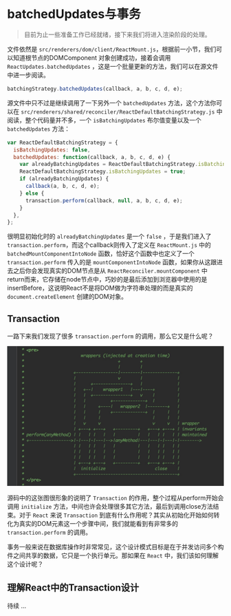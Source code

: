 # batchedUpdates与事务

> 目前为止一些准备工作已经就绪，接下来我们将进入渲染阶段的处理。

文件依然是 `src/renderers/dom/client/ReactMount.js`，根据前一小节，我们可以知道根节点的DOMComponent 对象创建成功，接着会调用 `ReactUpdates.batchedUpdates` ，这是一个批量更新的方法，我们可以在源文件中进一步阅读。

```JavaScript
batchingStrategy.batchedUpdates(callback, a, b, c, d, e);
```

源文件中只不过是继续调用了一下另外一个 `batchedUpdates` 方法，这个方法你可以在 `src/renderers/shared/reconciler/ReactDefaultBatchingStrategy.js` 中阅读，整个代码量并不多，一个 `isBatchingUpdates` 布尔值变量以及一个 `batchedUpdates` 方法：

```JavaScript
var ReactDefaultBatchingStrategy = {
  isBatchingUpdates: false,
  batchedUpdates: function(callback, a, b, c, d, e) {
    var alreadyBatchingUpdates = ReactDefaultBatchingStrategy.isBatchingUpdates;
    ReactDefaultBatchingStrategy.isBatchingUpdates = true;
    if (alreadyBatchingUpdates) {
      callback(a, b, c, d, e);
    } else {
      transaction.perform(callback, null, a, b, c, d, e);
    }
  },
};
```

很明显初始化时的 `alreadyBatchingUpdates` 是一个 `false` ，于是我们进入了 `transaction.perform`，而这个callback则传入了定义在 `ReactMount.js` 中的 `batchedMountComponentIntoNode` 函数，恰好这个函数中也定义了一个 `transaction.perform` 传入的是 `mountComponentIntoNode` 函数，如果你从这跟进去之后你会发现真实的DOM节点是从 `ReactReconciler.mountComponent` 中return而来，它存储在node节点中，巧妙的是最后添加到浏览器中使用的是insertBefore，这说明React不是将DOM做为字符串处理的而是真实的 `document.createElement` 创建的DOM对象。

## Transaction

一路下来我们发现了很多 `transaction.perform` 的调用，那么它又是什么呢？

![](img/transaction.png)

源码中的这张图很形象的说明了 `Transaction` 的作用，整个过程从perform开始会调用 `initialize` 方法，中间也许会处理很多其它方法，最后到调用close方法结束。对于 `React` 来说 `Transaction` 到底有什么作用呢？其实从初始化开始如何转化为真实的DOM元素这一个步骤中间，我们就能看到有非常多的 `transaction.perform` 的调用。

事务一般来说在数据库操作时非常常见，这个设计模式目标是在于并发访问多个构件之间共享的数据，它只是一个执行单元。那如果在 `React` 中，我们该如何理解这个设计呢？

## 理解React中的Transaction设计

待续 ...

